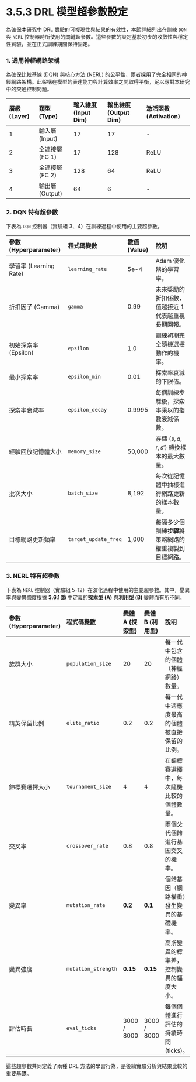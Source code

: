 # 3.5.3 DRL 模型超參數設定

為確保本研究中 DRL 實驗的可複現性與結果的有效性，本節詳細列出在訓練 `DQN` 與 `NERL` 控制器時所使用的關鍵超參數。這些參數的設定基於初步的收斂性與穩定性實驗，並在正式訓練期間保持固定。

### 1. 通用神經網路架構

為確保比較基線 (DQN) 與核心方法 (NERL) 的公平性，兩者採用了完全相同的神經網路架構。此架構在模型的表達能力與計算效率之間取得平衡，足以應對本研究中的交通控制問題。

| 層級 (Layer) | 類型 (Type) | 輸入維度 (Input Dim) | 輸出維度 (Output Dim) | 激活函數 (Activation) |
| :--- | :--- | :--- | :--- | :--- |
| 1 | 輸入層 (Input) | 17 | 17 | - |
| 2 | 全連接層 (FC 1) | 17 | 128 | ReLU |
| 3 | 全連接層 (FC 2) | 128 | 64 | ReLU |
| 4 | 輸出層 (Output) | 64 | 6 | - |


### 2. DQN 特有超參數

下表為 `DQN` 控制器（實驗組 3、4）在訓練過程中使用的主要超參數。

| 參數 (Hyperparameter) | 程式碼變數 | 數值 (Value) | 說明 |
| :--- | :--- | :--- | :--- |
| 學習率 (Learning Rate) | `learning_rate` | 5e-4 | Adam 優化器的學習率。 |
| 折扣因子 (Gamma) | `gamma` | 0.99 | 未來獎勵的折扣係數，值越接近 1 代表越重視長期回報。 |
| 初始探索率 (Epsilon) | `epsilon` | 1.0 | 訓練初期完全隨機選擇動作的機率。 |
| 最小探索率 | `epsilon_min` | 0.01 | 探索率衰減的下限值。 |
| 探索率衰減率 | `epsilon_decay` | 0.9995 | 每個訓練步驟後，探索率乘以的指數衰減係數。 |
| 經驗回放記憶體大小 | `memory_size` | 50,000 | 存儲 $(s, a, r, s')$ 轉換樣本的最大數量。 |
| 批次大小 | `batch_size` | 8,192 | 每次從記憶體中抽樣進行網路更新的樣本數量。 |
| 目標網路更新頻率 | `target_update_freq` | 1,000 | 每隔多少個訓練**步驟**將策略網路的權重複製到目標網路。 |

### 3. NERL 特有超參數

下表為 `NERL` 控制器（實驗組 5-12）在演化過程中使用的主要超參數。其中，變異率與變異強度根據 **3.6.1 節** 中定義的**探索型 (A)** 與**利用型 (B)** 變體而有所不同。

| 參數 (Hyperparameter) | 程式碼變數 | 變體 A (探索型) | 變體 B (利用型) | 說明 |
| :--- | :--- | :--- | :--- | :--- |
| 族群大小 | `population_size` | 20 | 20 | 每一代中包含的個體（神經網路）數量。 |
| 精英保留比例 | `elite_ratio` | 0.2 | 0.2 | 每一代中適應度最高的個體被直接保留的比例。 |
| 錦標賽選擇大小 | `tournament_size` | 4 | 4 | 在錦標賽選擇中，每次隨機比較的個體數量。 |
| 交叉率 | `crossover_rate` | 0.8 | 0.8 | 兩個父代個體進行基因交叉的機率。 |
| 變異率 | `mutation_rate` | **0.2** | **0.1** | 個體基因（網路權重）發生變異的基礎機率。 |
| 變異強度 | `mutation_strength` | **0.15** | **0.15** | 高斯變異的標準差，控制變異的幅度大小。 |
| 評估時長 | `eval_ticks` | 3000 / 8000 | 3000 / 8000 | 每個個體進行評估的持續時間 (ticks)。 |

這些超參數共同定義了兩種 DRL 方法的學習行為，是後續實驗分析與結果比較的重要基礎。 
